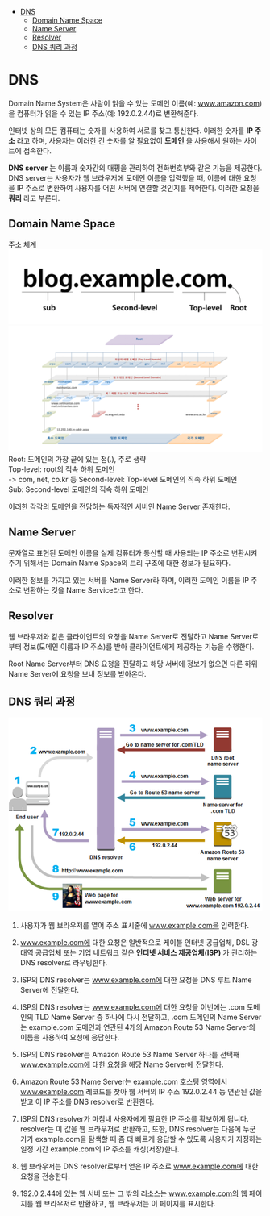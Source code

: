 <!-- TOC -->

- [DNS](#dns)
  - [Domain Name Space](#domain-name-space)
  - [Name Server](#name-server)
  - [Resolver](#resolver)
  - [DNS 쿼리 과정](#dns-%EC%BF%BC%EB%A6%AC-%EA%B3%BC%EC%A0%95)

<!-- /TOC -->

# DNS
Domain Name System은 사람이 읽을 수 있는 도메인 이름(예: www.amazon.com)을 컴퓨터가 읽을 수 있는 IP 주소(예: 192.0.2.44)로 변환해준다.

인터넷 상의 모든 컴퓨터는 숫자를 사용하여 서로를 찾고 통신한다. 이러한 숫자를 **IP 주소** 라고 하며, 사용자는 이러한 긴 숫자를 알 필요없이 **도메인** 을 사용해서 원하는 사이트에 접속한다.  

**DNS server** 는 이름과 숫자간의 매핑을 관리하여 전화번호부와 같은 기능을 제공한다. DNS server는 사용자가 웹 브라우저에 도메인 이름을 입력했을 때, 이름에 대한 요청을 IP 주소로 변환하여 사용자를 어떤 서버에 연결할 것인지를 제어한다. 이러한 요청을 **쿼리** 라고 부른다.

## Domain Name Space
주소 체계  
![](./images/03_01.png)
![](./images/03_02.png)
Root: 도메인의 가장 끝에 있는 점(.), 주로 생략  
Top-level: root의 직속 하위 도메인  
-> com, net, co.kr 등
Second-level: Top-level 도메인의 직속 하위 도메인  
Sub: Second-level 도메인의 직속 하위 도메인  

이러한 각각의 도메인을 전담하는 독자적인 서버인 Name Server 존재한다.  

## Name Server
문자열로 표현된 도메인 이름을 실제 컴퓨터가 통신할 때 사용되는 IP 주소로 변환시켜 주기 위해서는 Domain Name Space의 트리 구조에 대한 정보가 필요하다.  

이러한 정보를 가지고 있는 서버를 Name Server라 하며, 이러한 도메인 이름을 IP 주소로 변환하는 것을 Name Service라고 한다.

## Resolver
웹 브라우저와 같은 클라이언트의 요청을 Name Server로 전달하고 Name Server로부터 정보(도메인 이름과 IP 주소)를 받아 클라이언트에게 제공하는 기능을 수행한다.  

Root Name Server부터 DNS 요청을 전달하고 해당 서버에 정보가 없으면 다른 하위 Name Server에 요청을 보내 정보를 받아온다.

## DNS 쿼리 과정
![](./images/03_03.png)
1. 사용자가 웹 브라우저를 열어 주소 표시줄에 www.example.com을 입력한다.

2. www.example.com에 대한 요청은 일반적으로 케이블 인터넷 공급업체, DSL 광대역 공급업체 또는 기업 네트워크 같은 **인터넷 서비스 제공업체(ISP)** 가 관리하는 DNS resolver로 라우팅한다.

3. ISP의 DNS resolver는 www.example.com에 대한 요청을 DNS 루트 Name Server에 전달한다.

4. ISP의 DNS resolver는 www.example.com에 대한 요청을 이번에는 .com 도메인의 TLD Name Server 중 하나에 다시 전달하고,  .com 도메인의 Name Server는 example.com 도메인과 연관된 4개의 Amazon Route 53 Name Server의 이름을 사용하여 요청에 응답한다.

5. ISP의 DNS resolver는 Amazon Route 53 Name Server 하나를 선택해 www.example.com에 대한 요청을 해당 Name Server에 전달한다.

6. Amazon Route 53 Name Server는 example.com 호스팅 영역에서 www.example.com 레코드를 찾아 웹 서버의 IP 주소 192.0.2.44 등 연관된 값을 받고 이 IP 주소를 DNS resolver로 반환한다.

7. ISP의 DNS resolver가 마침내 사용자에게 필요한 IP 주소를 확보하게 됩니다. resolver는 이 값을 웹 브라우저로 반환하고,  또한, DNS resolver는 다음에 누군가가 example.com을 탐색할 때 좀 더 빠르게 응답할 수 있도록 사용자가 지정하는 일정 기간 example.com의 IP 주소를 캐싱(저장)한다.

8. 웹 브라우저는 DNS resolver로부터 얻은 IP 주소로 www.example.com에 대한 요청을 전송한다.

9. 192.0.2.44에 있는 웹 서버 또는 그 밖의 리소스는 www.example.com의 웹 페이지를 웹 브라우저로 반환하고, 웹 브라우저는 이 페이지를 표시한다.
